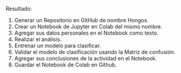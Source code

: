 Resultado:
1. Generar un Repositorio en GitHub de nombre Hongos.
2. Crear un Notebook de Jupyter en Colab del mismo nombre.
3. Agregar sus datos personales en el Notebook como texto.
4. Realizar el análisis.
5. Entrenar un modelo para clasificar.
6. Validar el modelo de clasificación usando la Matriz de confusión.
7. Agregar sus conclusiones de la actividad en el Notebook.
8. Guardar el Notebook de Colab en Github.
